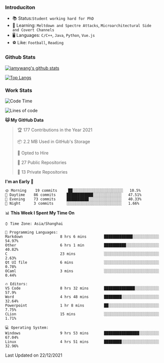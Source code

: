 ### Introduciton

- 📚 Status:`Student working hard for PhD`
- 🔎 Learning: `Meltdown and Spectre Attacks`, `Microarchitectural Side and Covert Channels`
- 🖥️ Languages: `C/C++`, `Java`, `Python`, `Vue.js`
- ⚽ Like: `Football`, `Reading`

### Github Stats

[![iamywang's github stats](https://github-readme-stats.vercel.app/api?username=iamywang&count_private=true&show_icons=true)]()

[![Top Langs](https://github-readme-stats.vercel.app/api/top-langs/?username=iamywang&layout=compact)]()

### Work Stats

<!--START_SECTION:waka-->
![Code Time](http://img.shields.io/badge/Code%20Time-47%20hrs%2013%20mins-blue)

![Lines of code](https://img.shields.io/badge/From%20Hello%20World%20I%27ve%20Written-539%20Thousand%20lines%20of%20code-blue)

**🐱 My GitHub Data** 

> 🏆 177 Contributions in the Year 2021
 > 
> 📦 2.2 MB Used in GitHub's Storage 
 > 
> 💼 Opted to Hire
 > 
> 📜 27 Public Repositories 
 > 
> 🔑 13 Private Repositories  
 > 
**I'm an Early 🐤** 

```text
🌞 Morning    19 commits     ██░░░░░░░░░░░░░░░░░░░░░░░   10.5% 
🌆 Daytime    86 commits     ████████████░░░░░░░░░░░░░   47.51% 
🌃 Evening    73 commits     ██████████░░░░░░░░░░░░░░░   40.33% 
🌙 Night      3 commits      ░░░░░░░░░░░░░░░░░░░░░░░░░   1.66%

```


📊 **This Week I Spent My Time On** 

```text
⌚︎ Time Zone: Asia/Shanghai

💬 Programming Languages: 
Markdown                 8 hrs 6 mins        █████████████░░░░░░░░░░░░   54.97% 
Other                    6 hrs 1 min         ██████████░░░░░░░░░░░░░░░   40.82% 
C                        23 mins             ░░░░░░░░░░░░░░░░░░░░░░░░░   2.63% 
Qt UI file               6 mins              ░░░░░░░░░░░░░░░░░░░░░░░░░   0.78% 
OCaml                    3 mins              ░░░░░░░░░░░░░░░░░░░░░░░░░   0.44%

🔥 Editors: 
VS Code                  8 hrs 32 mins       ██████████████░░░░░░░░░░░   57.9% 
Word                     4 hrs 48 mins       ████████░░░░░░░░░░░░░░░░░   32.64% 
Powerpoint               1 hr 8 mins         ██░░░░░░░░░░░░░░░░░░░░░░░   7.75% 
CLion                    15 mins             ░░░░░░░░░░░░░░░░░░░░░░░░░   1.71%

💻 Operating System: 
Windows                  9 hrs 53 mins       ████████████████░░░░░░░░░   67.04% 
Linux                    4 hrs 51 mins       ████████░░░░░░░░░░░░░░░░░   32.96%

```


 Last Updated on 22/12/2021
<!--END_SECTION:waka-->
